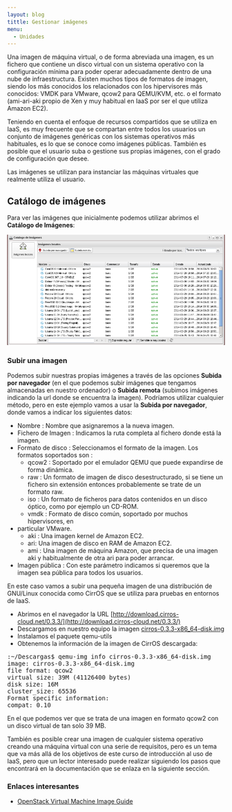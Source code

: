 ```yaml
---
layout: blog
tittle: Gestionar imágenes
menu:
  - Unidades
---
```


Una imagen de máquina virtual, o de forma abreviada una imagen, es un fichero
que contiene un disco virtual con un sistema operativo con la configuración
mínima para poder operar adecuadamente dentro de una nube de
infraestructura. Existen muchos tipos de formatos de imagen, siendo los más
conocidos los relacionados con los hipervisores más conocidos: VMDK para VMware,
qcow2 para QEMU/KVM, etc. o el formato (ami-ari-aki propio de
Xen y muy habitual en IaaS por ser el que utiliza Amazon EC2).

Teniendo en cuenta el enfoque de recursos compartidos que se utiliza en IaaS, es
muy frecuente que se compartan entre todos los usuarios un conjunto de imágenes
genéricas con los sistemas operativos más habituales, es lo que se conoce como
imágenes públicas. También es posible que el usuario suba o gestione sus propias
imágenes, con el grado de configuración que desee.

Las imágenes se utilizan para instanciar las máquinas virtuales que realmente
utiliza el usuario.

## Catálogo de imágenes

Para ver las imágenes que inicialmente podemos utilizar abrimos el **Catálogo de
Imágenes**:


![Imágenes](img/img3.png)


### Subir una imagen

Podemos subir nuestras propias imágenes a través de las opciones  **Subida por
navegador** (en el que podemos subir imágenes que tengamos almacenadas en
nuestro ordenador) o **Subida remota** (subimos imágenes indicando la url donde
se encuentra la imagen). Podríamos utilizar cualquier método, pero en este
ejemplo vamos a usar la **Subida por navegador**, donde vamos a indicar los
siguientes datos:
	
  * Nombre : Nombre que asignaremos a la nueva imagen.
  * Fichero de Imagen : Indicamos la ruta completa al fichero donde está la imagen.
  * Formato de disco : Seleccionamos el formato de la imagen. Los formatos
  soportados son : 
    * qcow2 : Soportado por el emulador QEMU que puede expandirse de forma
    dinámica.
    * raw : Un formato de imagen de disco desestructurado, si se tiene un
    fichero sin extensión entonces probablemente se trate de un formato raw. 
    * iso : Un formato de ficheros para datos contenidos en un disco óptico,
    como por ejemplo un CD-ROM.
    * vmdk : Formato de disco común, soportado por muchos hipervisores, en
  * particular VMware.  
    * aki : Una imagen kernel de Amazon EC2.
    * ari: Una imagen de disco en RAM de Amazon EC2.
    * ami : Una imagen de máquina Amazon, que precisa de una imagen aki y
    habitualmente de otra ari para poder arrancar.
  * Imagen pública : Con este parámetro indicamos si queremos que la imagen
  sea pública para todos los usuarios.

En este caso vamos a subir una pequeña imagen de una distribución de GNU/Linux
conocida como CirrOS que se utiliza para pruebas en entornos de IaaS.

  * Abrimos en el navegador la URL
  [http://download.cirros-cloud.net/0.3.3/](http://download.cirros-cloud.net/0.3.3/)
  * Descargamos en nuestro equipo la imagen
  [cirros-0.3.3-x86_64-disk.img](http://download.cirros-cloud.net/0.3.3/cirros-0.3.3-x86_64-disk.img)
  * Instalamos el paquete qemu-utils
  * Obtenemos la información de la imagen de CirrOS descargada:

<pre>
:~/Descargas$ qemu-img info cirros-0.3.3-x86_64-disk.img
image: cirros-0.3.3-x86_64-disk.img
file format: qcow2
virtual size: 39M (41126400 bytes)
disk size: 16M
cluster_size: 65536
Format specific information:
compat: 0.10
</pre>

En el que podemos ver que se trata de una imagen en formato qcow2 con un disco
virtual de tan solo 39 MB.

También es posible crear una imagen de cualquier sistema operativo creando una
máquina virtual con una serie de requisitos, pero es un tema que va más allá de
los objetivos de este curso de introducción al uso de IaaS, pero que un lector
interesado puede realizar siguiendo los pasos que encontrará en la documentación
que se enlaza en la siguiente sección.

### Enlaces interesantes

  * [OpenStack Virtual Machine Image Guide](http://docs.openstack.org/image-guide/content/)

